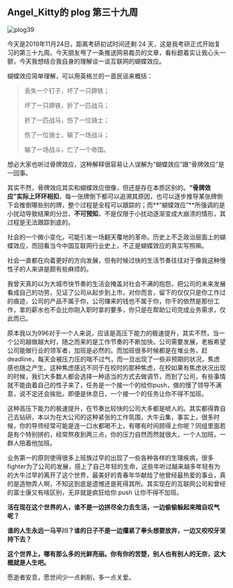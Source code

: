 ## Angel_Kitty的 plog 第三十九周

![plog39](./sources/2019_11_24/figure/pa)

今天是2019年11月24日，距离考研初试时间还剩 24 天，这是我考研正式开始复习的第三十九周。今天朋友甩了一条推送网易裁员的文章，看标题着实让我心头一颤，今天我想结合我自身的理解谈一谈互联网的蝴蝶效应。

蝴蝶效应简单理解，可以用英格兰的一首民谣来概括：

> 丢失一个钉子，坏了一只蹄铁；
> 
> 坏了一只蹄铁，折了一匹战马；
> 
> 折了一匹战马，伤了一位骑士；
> 
> 伤了一位骑士，输了一场战斗；
> 
> 输了一场战斗，亡了一个帝国。

想必大家也听过骨牌效应，这种解释很容易让人误解为“蝴蝶效应”跟“骨牌效应”是一回事。

其实不然，骨牌效应其实和蝴蝶效应很像，但还是存在本质区别的。**“骨牌效应”**实际上**环环相扣**，每一张牌倒下都可以追溯其原因，也可以逐步推导某张牌倒下会推倒哪些别的牌，整个过程是全程可以跟踪的；而**“蝴蝶效应”**所强调的是小扰动导致结果的分岔、**不可预知**，不是仅限于小扰动逐渐变成大崩溃的情形，其过程是无法跟踪到底的。

社会的一个微小变化，可能引发一场翻天覆地的革命。历史上不乏政治层面上的蝴蝶效应，而回看当今中国互联网行业史上，不正是蝴蝶效应的真实写照嘛。

社会一直都在向着更好的方向发展，但有时候过快的生活节奏往往对于像我这种慢性子的人来讲是颇有些麻烦的。

我曾天真的以为大城市快节奏的生活会掩盖对社会不满的抱怨，把公司的未来发展看成自己的功劳，见证了公司从起步到上市，对你而言，留下的仅仅只是你工作过的痕迹，公司的产品不属于你，公司赚来的钱也不属于你，你干的依然是那份工作，拿的薪水也不会比你刚入职时拿的要多，你只是在帮助公司完成业务需求，仅此而已。

原本我以为996对于一个人来说，应该是高压下能力的极速提升，其实不然，当一个公司越做越大时，随之而来的是工作节奏的不断加快。公司需要发展，老板希望公司能做行业的领军者，加班是必然的。而加班很多时候都是在堆业务，赶deadline，每天会被压力压的喘不过气，而一旦出现了一些非预期的状况，焦虑感也随之产生。这种焦虑感远不同于在校时的那种焦虑，在校如果有焦虑状况出现的时候，我们大多数人都会选择一种适当的方式去做调节，而到了公司，有些事情就不能由着自己的性子来了，任务是一个接一个的给你push，做的慢了领导不满意，说不定还会挨批。即便是休息日，一个接一个的任务让你不得不加班。

这种高压下能力的极速提升，在节奏比较快的公司大多都是唬人的。其实都得靠自己去钻研，本以为在大公司的这种紧张的工作氛围，大牛云集，事实上，很多时候，你的导师经常可能是连一口水都喝不上，有哪有时间顾得上你呢？同组里面若是有个特别拼的，经常熬夜到两三点，你的压力自然而然就很大，一个人加班，一群人陪着他加班。

业务第一的原则使得很多上班族过早的出现了一些各种各样的生理疾病，很多 fighter为了公司的发展，搭上了自己年轻的生命，这些年听过越来越多年轻有为的大牛过早的离开了这个世界，最美好的青春年华献给了他曾经最热爱的事业，真的是造物弄人啊，不知这到底是遗憾还是死得其所。其实现在的互联网公司和曾经的富士康又有啥区别，无非就是疯狂给你 push 让你不得不加班。

**活在现在这个世界的人，谁不是一边拼尽全力去生活，一边偷偷躲起来暗自叹气呢？**

**谁的人生永远一马平川？谁的日子不是一边攥紧了拳头想要放弃，一边又咬咬牙坚持下去？**

**这个世界上，哪有那么多的光鲜亮丽。你有你的苦楚，别人也有别人的无奈，这大概就是人生吧。**

愿逝者安息，愿世间少一点剥削，多一点关爱。
